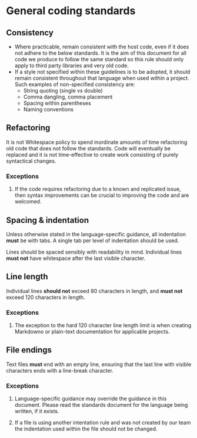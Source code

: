 # General coding standards

## Consistency
 - Where practicable, remain consistent with the host code, even if it does not adhere to the below standards. It is the aim of this document for all code we produce to follow the same standard so this rule should only apply to third party libraries and very old code.
 - If a style  not specified within these guidelines is to be adopted, it should remain consistent throughout that language when used within a project. Such examples of non-specified consistency are:
	- String quoting (single vs double)
	- Comma dangling, comma placement
	- Spacing within parentheses
	- Naming conventions

## Refactoring
It is not Whitespace policy to spend inordinate amounts of time refactoring old code that does not follow the standards. Code will eventually be replaced and it is not time-effective to create work consisting of purely syntactical changes.

### Exceptions
1. If the code requires refactoring due to a known and replicated issue, then syntax improvements can be crucial to improving the code and are welcomed.

## Spacing & indentation
Unless otherwise stated in the language-specific guidance, all indentation **must** be with tabs. A single tab per level of indentation should be used.

Lines should be spaced sensibly with readability in mind. Individual lines **must not** have whitespace after the last visible character.

## Line length
Individual lines **should not** exceed 80 characters in length, and **must not** exceed 120 characters in length.

### Exceptions
1. The exception to the hard 120 character line length limit is when creating Markdowno or plain-text documentation for applicable projects.

## File endings
Text files **must** end with an empty line, ensuring that the last line with visible characters ends with a line-break character.

### Exceptions
1. Language-specific guidance may override the guidance in this document. Please read the standards document for the language being written, if it exists.

2. If a file is using another intentation rule and was not created by our team the indentation used within the file should not be changed.
